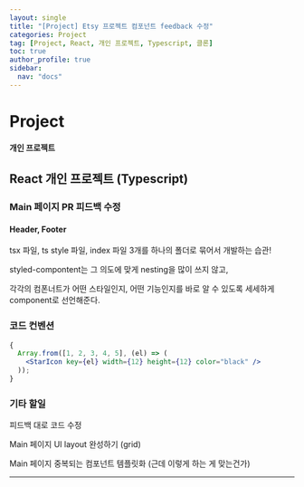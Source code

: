 ```yaml
---
layout: single
title: "[Project] Etsy 프로젝트 컴포넌트 feedback 수정"
categories: Project
tag: [Project, React, 개인 프로젝트, Typescript, 클론]
toc: true
author_profile: true
sidebar:
  nav: "docs"
---
```


# Project

**개인 프로젝트**

## React 개인 프로젝트 (Typescript)

### Main 페이지 PR 피드백 수정

#### Header, Footer

tsx 파일, ts style 파일, index 파일 3개를 하나의 폴더로 묶어서 개발하는 습관!

styled-compontent는 그 의도에 맞게 nesting을 많이 쓰지 않고,

각각의 컴폰너트가 어떤 스타일인지, 어떤 기능인지를 바로 알 수 있도록 세세하게 component로 선언해준다.

### 코드 컨벤션

```jsx
{
  Array.from([1, 2, 3, 4, 5], (el) => (
    <StarIcon key={el} width={12} height={12} color="black" />
  ));
}
```

### 기타 할일

피드백 대로 코드 수정

Main 페이지 UI layout 완성하기 (grid)

Main 페이지 중복되는 컴포넌트 템플릿화 (근데 이렇게 하는 게 맞는건가)

<hr>
